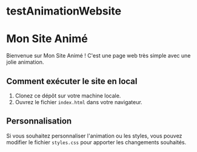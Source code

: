 # testAnimationWebsite


# Mon Site Animé

Bienvenue sur Mon Site Animé ! C'est une page web très simple avec une jolie animation.

## Comment exécuter le site en local

1. Clonez ce dépôt sur votre machine locale.
2. Ouvrez le fichier `index.html` dans votre navigateur.

## Personnalisation

Si vous souhaitez personnaliser l'animation ou les styles, vous pouvez modifier le fichier `styles.css` pour apporter les changements souhaités.
